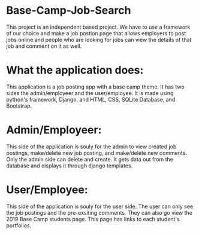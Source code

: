 # Base-Camp-Job-Search
This project is an independent based project. We have to use a framework of our choice and make a job postion page that allows employers to post jobs online and people who are looking for jobs can view the details of that job and comment on it as well.
# What the application does:

  This application is a job posting app with a base camp theme. It has two sides the admin/employeer and the user/employee.
  It is made using python's framework, Django, and HTML, CSS, SQLite Database, and Bootstrap.

# Admin/Employeer:


  This side of the application is souly for the admin to view created job postings, make/delete new job posting, and make/delete new comments. Only the admin side can delete and create. It gets data out from the database and displays it through django templates.


  # User/Employee:

  This side of the application is souly for the user side. The user can only see the job postings and the pre-exsiting comments. They can also go view the 2019 Base Camp students page.
  This page has links to each student's portfolios.

